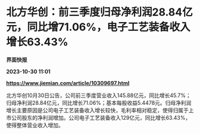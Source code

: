 # 北方华创：前三季度归母净利润28.84亿元，同比增71.06%，电子工艺装备收入增长63.43%
**界面快报**

**2023-10-30 11:01**

**https://www.jiemian.com/article/10309697.html**

北方华创10月30日公告，公司前三季度营业收入145.88亿元，同比增长45.7%；归母净利润28.84亿元，同比增长71.06%；基本每股收益5.4478元。归母净利润增长主要原因是公司电子工艺装备收入增长较快，毛利率相对稳定，使得归属于上市公司股东的净利润增加。公司电子工艺装备收入129亿元，同比增长63.43%，使得整体营业收入增加。